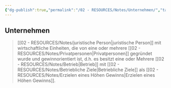 ```yaml
---
{"dg-publish":true,"permalink":"/02 - RESOURCES/Notes/Unternehmen/","tags":["BWL","GFN/LF01","GFN/prüfungsrelevant/AP1"],"noteIcon":"","updated":"2025-03-18T16:27:24.000+01:00"}
---
```


## Unternehmen
>[[02 - RESOURCES/Notes/juristische Person\|juristische Person]]  mit wirtschaftliche Einheiten, die von eine oder mehrere [[02 - RESOURCES/Notes/Privatpersonen\|Privatpersonen]] gegründet wurde und gewinnorientiert ist, d.h. es besitzt  eine oder Mehrere [[02 - RESOURCES/Notes/Betrieb\|Betrieb]] mit [[02 - RESOURCES/Notes/Betriebliche Ziele\|Betriebliche Ziele]] als [[02 - RESOURCES/Notes/Erzielen eines Höhen Gewinns\|Erzielen eines Höhen Gewinns]]. 